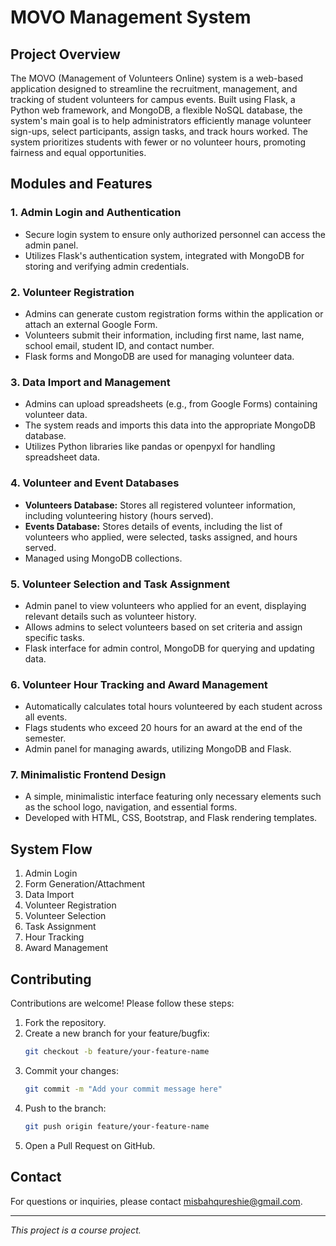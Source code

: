 # MOVO Management System

## Project Overview

The MOVO (Management of Volunteers Online) system is a web-based application designed to streamline the recruitment, management, and tracking of student volunteers for campus events. Built using Flask, a Python web framework, and MongoDB, a flexible NoSQL database, the system's main goal is to help administrators efficiently manage volunteer sign-ups, select participants, assign tasks, and track hours worked. The system prioritizes students with fewer or no volunteer hours, promoting fairness and equal opportunities.

## Modules and Features

### 1. Admin Login and Authentication
- Secure login system to ensure only authorized personnel can access the admin panel.
- Utilizes Flask's authentication system, integrated with MongoDB for storing and verifying admin credentials.

### 2. Volunteer Registration
- Admins can generate custom registration forms within the application or attach an external Google Form.
- Volunteers submit their information, including first name, last name, school email, student ID, and contact number.
- Flask forms and MongoDB are used for managing volunteer data.

### 3. Data Import and Management
- Admins can upload spreadsheets (e.g., from Google Forms) containing volunteer data.
- The system reads and imports this data into the appropriate MongoDB database.
- Utilizes Python libraries like pandas or openpyxl for handling spreadsheet data.

### 4. Volunteer and Event Databases
- **Volunteers Database:** Stores all registered volunteer information, including volunteering history (hours served).
- **Events Database:** Stores details of events, including the list of volunteers who applied, were selected, tasks assigned, and hours served.
- Managed using MongoDB collections.

### 5. Volunteer Selection and Task Assignment
- Admin panel to view volunteers who applied for an event, displaying relevant details such as volunteer history.
- Allows admins to select volunteers based on set criteria and assign specific tasks.
- Flask interface for admin control, MongoDB for querying and updating data.

### 6. Volunteer Hour Tracking and Award Management
- Automatically calculates total hours volunteered by each student across all events.
- Flags students who exceed 20 hours for an award at the end of the semester.
- Admin panel for managing awards, utilizing MongoDB and Flask.

### 7. Minimalistic Frontend Design
- A simple, minimalistic interface featuring only necessary elements such as the school logo, navigation, and essential forms.
- Developed with HTML, CSS, Bootstrap, and Flask rendering templates.

## System Flow

1. Admin Login
2. Form Generation/Attachment
3. Data Import
4. Volunteer Registration
5. Volunteer Selection
6. Task Assignment
7. Hour Tracking
8. Award Management


## Contributing

Contributions are welcome! Please follow these steps:

1. Fork the repository.
2. Create a new branch for your feature/bugfix:
    ```bash
    git checkout -b feature/your-feature-name
    ```
3. Commit your changes:
    ```bash
    git commit -m "Add your commit message here"
    ```
4. Push to the branch:
    ```bash
    git push origin feature/your-feature-name
    ```
5. Open a Pull Request on GitHub.


## Contact

For questions or inquiries, please contact misbahqureshie@gmail.com.

---

*This project is a course project.*
